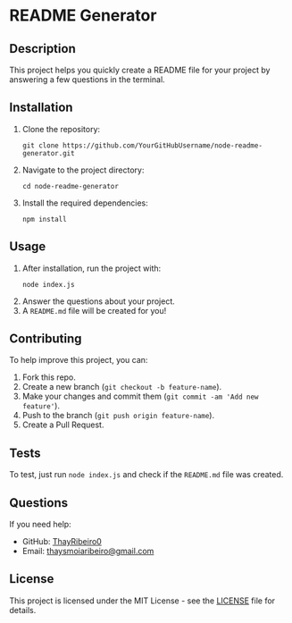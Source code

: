 # README Generator

## Description
This project helps you quickly create a README file for your project by answering a few questions in the terminal.

## Installation
1. Clone the repository:
    ```
    git clone https://github.com/YourGitHubUsername/node-readme-generator.git
    ```
2. Navigate to the project directory:
    ```
    cd node-readme-generator
    ```
3. Install the required dependencies:
    ```
    npm install
    ```

## Usage
1. After installation, run the project with:
    ```
    node index.js
    ```
2. Answer the questions about your project.
3. A `README.md` file will be created for you!

## Contributing
To help improve this project, you can:
1. Fork this repo.
2. Create a new branch (`git checkout -b feature-name`).
3. Make your changes and commit them (`git commit -am 'Add new feature'`).
4. Push to the branch (`git push origin feature-name`).
5. Create a Pull Request.

## Tests
To test, just run `node index.js` and check if the `README.md` file was created.

## Questions
If you need help:
  - GitHub: [ThayRibeiro0](https://github.com/ThayRibeiro0)
  - Email: thaysmoiaribeiro@gmail.com

## License
This project is licensed under the MIT License - see the [LICENSE](LICENSE) file for details.